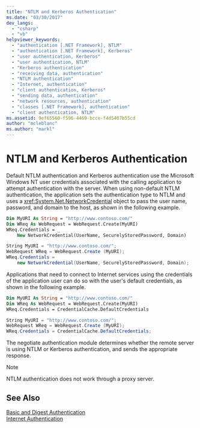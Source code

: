 ```yaml
---
title: "NTLM and Kerberos Authentication"
ms.date: "03/30/2017"
dev_langs: 
  - "csharp"
  - "vb"
helpviewer_keywords: 
  - "authentication [.NET Framework], NTLM"
  - "authentication [.NET Framework], Kerberos"
  - "user authentication, Kerberos"
  - "user authentication, NTLM"
  - "Kerberos authentication"
  - "receiving data, authentication"
  - "NTLM authentication"
  - "Internet, authentication"
  - "client authentication, Kerberos"
  - "sending data, authentication"
  - "network resources, authentication"
  - "classes [.NET Framework], authentication"
  - "client authentication, NTLM"
ms.assetid: 9ef65560-f596-4469-bcce-f4d5407b55cd
author: "mcleblanc"
ms.author: "markl"
---
```

# NTLM and Kerberos Authentication
Default NTLM authentication and Kerberos authentication use the Microsoft Windows NT user credentials associated with the calling application to attempt authentication with the server. When using non-default NTLM authentication, the application sets the authentication type to NTLM and uses a <xref:System.Net.NetworkCredential> object to pass the user name, password, and domain to the host, as shown in the following example.  
  
```vb  
Dim MyURI As String = "http://www.contoso.com/"  
Dim WReq As WebRequest = WebRequest.Create(MyURI)  
WReq.Credentials = _  
    New NetworkCredential(UserName, SecurelyStoredPassword, Domain)  
```  
  
```csharp  
String MyURI = "http://www.contoso.com/";  
WebRequest WReq = WebRequest.Create (MyURI);  
WReq.Credentials =   
    new NetworkCredential(UserName, SecurelyStoredPassword, Domain);  
```  
  
 Applications that need to connect to Internet services using the credentials of the application user can do so with the user's default credentials, as shown in the following example.  
  
```vb  
Dim MyURI As String = "http://www.contoso.com/"  
Dim WReq As WebRequest = WebRequest.Create(MyURI)  
WReq.Credentials = CredentialCache.DefaultCredentials  
```  
  
```csharp  
String MyURI = "http://www.contoso.com/";  
WebRequest WReq = WebRequest.Create (MyURI);  
WReq.Credentials = CredentialCache.DefaultCredentials;  
```  
  
 The negotiate authentication module determines whether the remote server is using NTLM or Kerberos authentication, and sends the appropriate response.  
  
> [!NOTE]
>  NTLM authentication does not work through a proxy server.  
  
## See Also  
 [Basic and Digest Authentication](../../../docs/framework/network-programming/basic-and-digest-authentication.md)  
 [Internet Authentication](../../../docs/framework/network-programming/internet-authentication.md)
